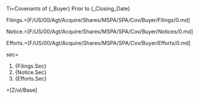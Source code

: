 Ti=Covenants of {_Buyer} Prior to {_Closing_Date}

Filings.=[F/US/00/Agt/Acquire/Shares/MSPA/SPA/Cov/Buyer/Filings/0.md]

Notice.=[F/US/00/Agt/Acquire/Shares/MSPA/SPA/Cov/Buyer/Notices/0.md]

Efforts.=[F/US/00/Agt/Acquire/Shares/MSPA/SPA/Cov/Buyer/Efforts/0.md]

sec=<ol><li>{Filings.Sec}<li>{Notice.Sec}<li>{Efforts.Sec}</ol>

=[Z/ol/Base]
